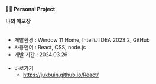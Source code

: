  <b> 🙍‍♀️ Personal Project </b> 


  <summary><b>나의 메모장</b></summary>
  <div markdown="1"> <br>

  - 개발환경 : Window 11 Home, IntelliJ IDEA 2023.2, GitHub
  - 사용언어 : React, CSS, node.js
  - 개발 기간 : 2024.03.26
    <br></br>
  - 바로가기
    - https://jukbuin.github.io/React/
  </div>
